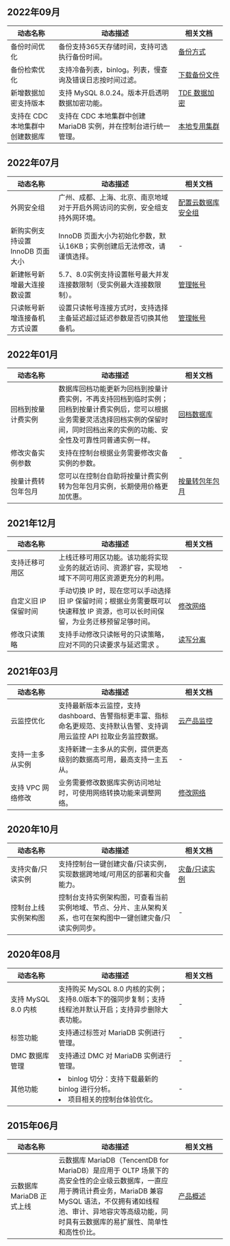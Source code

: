 
## 2022年09月
<table>
<thead><tr><th width=20%>动态名称</th><th width=50%>动态描述</th><th width=20%>相关文档</th></tr></thead>
<tbody>
<tr>
<td>备份时间优化</td>
<td>备份支持365天存储时间，支持可选执行备份时间。</td>
<td><a href="https://cloud.tencent.com/document/product/237/8487" target="_blank">备份方式</a></td></tr>
<tr>
<td>备份检索优化</td>
<td>支持冷备列表，binlog。列表，慢查询及错误日志按时间过滤。</td>
<td><a href="https://cloud.tencent.com/document/product/237/8486" target="_blank">下载备份文件</a></td></tr>
<tr>
<td>新增数据加密支持版本</td>
<td>支持 MySQL 8.0.24。版本开启透明数据加密功能。</td>
<td><a href="https://cloud.tencent.com/document/product/237/80172" target="_blank">TDE 数据加密</a></td></tr>
<tr>
<td>支持在 CDC 本地集群中创建数据库</td>
<td>支持在 CDC 本地集群中创建 MariaDB 实例，并在控制台进行统一管理。</td>
<td><a href="https://cloud.tencent.com/document/product/1346/49880" target="_blank">本地专用集群</a></td></tr>
</tbody></table>

## 2022年07月
<table>
<thead><tr><th width=20%>动态名称</th><th width=50%>动态描述</th><th width=20%>相关文档</th></tr></thead>
<tbody>
<tr>
<td>外网安全组</td>
<td>广州、成都、上海、北京、南京地域对于开启外网访问的实例，安全组支持外网环境。</td>
<td><a href="https://cloud.tencent.com/document/product/237/30941" target="_blank">配置云数据库安全组</a></td></tr>
<tr>
<td>新购实例支持设置 InnoDB 页面大小</td>
<td>InnoDB 页面大小为初始化参数，默认16KB；实例创建后无法修改，请谨慎选择。</td>
<td>-</td></tr>
<tr>
<td>新建帐号新增最大连接数设置</td>
<td>5.7、8.0实例支持设置帐号最大并发连接数限制（受实例最大连接数限制）。</td>
<td><a href="https://cloud.tencent.com/document/product/237/7054" target="_blank">管理帐号</a></td></tr>
<tr>
<td>只读帐号新增连接备机方式设置</td>
<td>设置只读帐号连接方式时，支持选择主备延迟超过延迟参数是否切换其他备机。</td>
<td><a href="https://cloud.tencent.com/document/product/237/7054" target="_blank">管理帐号</a></td></tr>
</tbody></table>

## 2022年01月
<table>
<thead><tr><th width=20%>动态名称</th><th width=50%>动态描述</th><th width=20%>相关文档</th></tr></thead>
<tbody>
<tr>
<td>回档到按量计费实例</td>
<td>数据库回档功能更新为回档到按量计费实例，不再支持回档到临时实例；回档到按量计费实例后，您可以根据业务需要灵活选择回档实例的保留时间，同时回档出来的实例的功能、安全性及可靠性同普通实例一样。</td>
<td><a href="https://cloud.tencent.com/document/product/237/8719" target="_blank">回档数据库</a></td></tr>
<tr>
<td>修改灾备实例参数	 </td>
<td>支持在控制台根据业务需要修改灾备实例的参数。</td>
<td>-</td></tr>
<tr>
<td>按量计费转包年包月	 </td>
<td>您可以在控制台自助将按量计费实例转为包年包月实例，长期使用价格更加优惠。</td>
<td><a href="https://cloud.tencent.com/document/product/237/71285" target="_blank">按量转包年包月</a></td></tr>
</tbody></table>

## 2021年12月
<table>
<thead><tr><th width=20%>动态名称</th><th width=50%>动态描述</th><th width=20%>相关文档</th></tr></thead>
<tbody>
<tr>
<td>支持迁移可用区	 </td>
<td>上线迁移可用区功能。该功能将实现业务的就近访问、资源扩容，实现地域下不同可用区资源更充分的利用。</td>
<td>-</td></tr>
<tr>
<td>自定义旧 IP 保留时间	 </td>
<td>手动切换 IP 时，现在您可以手动选择旧 IP 保留时间；根据业务需要既可以快速释放 IP 资源，也可以长时间保留，为业务迁移预留足够时间。</td>
<td><a href="https://cloud.tencent.com/document/product/237/30948" target="_blank">修改网络</a></td></tr>
<tr>
<td>修改只读策略 </td>
<td>支持手动修改只读帐号的只读策略，应对不同的只读要求与延迟需求	。</td>
<td><a href="https://cloud.tencent.com/document/product/237/2081" target="_blank">读写分离</a></td></tr>
</tbody></table>


## 2021年03月
<table>
<thead><tr><th width=20%>动态名称</th><th width=50%>动态描述</th><th width=20%>相关文档</th></tr></thead>
<tbody>
<tr>
<td>云监控优化</td>
<td>支持最新版本云监控，支持 dashboard、告警指标更丰富、指标命名更规范、支持默认告警、支持调用云监控 API 拉取业务监控数据。</td>
<td><a href="https://cloud.tencent.com/document/product/248/54396" target="_blank">云产品监控</a></td></tr>
<tr>
<td>支持一主多从实例</td>
<td>支持新建一主多从的实例，提供更高级别的数据高可用，最高支持一主五从。</td>
<td>-</td></tr>
<tr>
<td>支持 VPC 网络修改</td>
<td>业务需要修改数据库实例访问地址时，可使用网络转换功能来调整网络。</td>
<td><a href="https://cloud.tencent.com/document/product/237/30948" target="_blank">修改网络</a></td></tr>
</tbody></table>

## 2020年10月
<table>
<thead><tr><th width=20%>动态名称</th><th width=50%>动态描述</th><th width=20%>相关文档</th></tr></thead>
<tbody>
<tr>
<td>支持灾备/只读实例</td>
<td>支持控制台一键创建灾备/只读实例，实现数据跨地域/可用区的部署和灾备能力。</td>
<td><a href="https://cloud.tencent.com/document/product/237/46582" target="_blank">灾备/只读实例</a></td></tr>
<tr>
<td>控制台上线实例架构图</td>
<td>控制台支持实例架构图，可查看当前实例地域、节点、分片、主从架构关系，也可在架构图中一键创建灾备/只读实例同步。</td>
<td>-</td></tr>
</tbody></table>

## 2020年08月
<table>
<thead><tr><th width=20%>动态名称</th><th width=50%>动态描述</th><th width=20%>相关文档</th></tr></thead>
<tbody>
<tr>
<td>支持 MySQL 8.0 内核</td>
<td>支持购买 MySQL 8.0 内核的实例；支持8.0版本下的强同步复制；支持线程池并默认开启；支持异步删除大表功能。</td>
<td>-</td></tr>
<tr>
<td>标签功能</td>
<td>支持通过标签对 MariaDB 实例进行管理。</td>
<td>-</td></tr>
<tr>
<td>DMC 数据库管理</td>
<td>支持通过 DMC 对 MariaDB 实例进行管理。</td>
<td>-</td></tr>
<tr>
<td>其他功能</td>
<td><li>binlog 切分：支持下载最新的 binlog 进行分析。<li>项目相关的控制台体验优化。</td>
<td>-</td></tr>
</tbody></table>

## 2015年06月
<table>
<thead><tr><th width=20%>动态名称</th><th width=50%>动态描述</th><th width=20%>相关文档</th></tr></thead>
<tbody><tr>
<td>云数据库 MariaDB 正式上线</td>
<td>云数据库 MariaDB（TencentDB for MariaDB）是应用于 OLTP 场景下的高安全性的企业级云数据库，一直应用于腾讯计费业务，MariaDB 兼容 MySQL 语法，不仅拥有诸如线程池、审计、异地容灾等高级功能，同时具有云数据库的易扩展性、简单性和高性价比。
</td>
<td><a href="https://cloud.tencent.com/document/product/237/1054" target="_blank">产品概述</a></td></tr>
</tbody></table>
